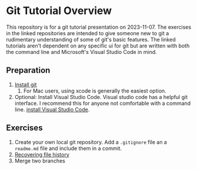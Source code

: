 # Git Tutorial Overview

This repository is for a git tutorial presentation on 2023-11-07. The exercises in the linked repositories are intended to give someone new to git a rudimentary understanding of some of git's basic features. The linked tutorials aren't dependent on any specific ui for git but are written with both the command line and Microsoft's Visual Studio Code in mind. 

## Preparation

1. [Install git](https://git-scm.com/downloads)
    1. For Mac users, using xcode is generally the easiest option.
1. Optional: Install Visual Studio Code. Visual studio code has a helpful git interface. I recommend this for anyone not comfortable with a command line. [install Visual Studio Code](https://code.visualstudio.com/download).

## Exercises
1.  Create your own local git repository. Add a `.gitignore` file an a `readme.md` file and include them in a commit.
2.  [Recovering file history](https://github.com/n-wbrown/git_exercises_file_history)
3.  Merge two branches
